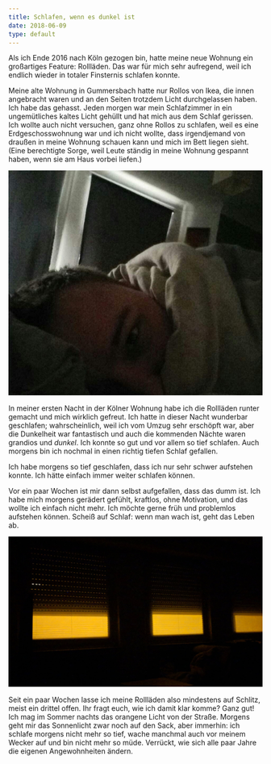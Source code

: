 ```yaml
---
title: Schlafen, wenn es dunkel ist
date: 2018-06-09
type: default
---
```


Als ich Ende 2016 nach Köln gezogen bin, hatte meine neue Wohnung ein großartiges Feature: Rollläden. Das war für mich sehr aufregend, weil ich endlich wieder in totaler Finsternis schlafen konnte.

Meine alte Wohnung in Gummersbach hatte nur Rollos von Ikea, die innen angebracht waren und an den Seiten trotzdem Licht durchgelassen haben. Ich habe das gehasst. Jeden morgen war mein Schlafzimmer in ein ungemütliches kaltes Licht gehüllt und hat mich aus dem Schlaf gerissen. Ich wollte auch nicht versuchen, ganz ohne Rollos zu schlafen, weil es eine Erdgeschosswohnung war und ich nicht wollte, dass irgendjemand von draußen in meine Wohnung schauen kann und mich im Bett liegen sieht. (Eine berechtigte Sorge, weil Leute ständig in meine Wohnung gespannt haben, wenn sie am Haus vorbei liefen.)

<img src="./then.jpg" title="Alleine schon die Tatsache, dass ich damals (2015) dieses Foto gemacht habe, zeigt wie sehr mich die ganze Situation genervt hat." />

In meiner ersten Nacht in der Kölner Wohnung habe ich die Rollläden runter gemacht und mich wirklich gefreut. Ich hatte in dieser Nacht wunderbar geschlafen; wahrscheinlich, weil ich vom Umzug sehr erschöpft war, aber die Dunkelheit war fantastisch und auch die kommenden Nächte waren grandios und _dunkel_. Ich konnte so gut und vor allem so tief schlafen. Auch morgens bin ich nochmal in einen richtig tiefen Schlaf gefallen.

Ich habe morgens so tief geschlafen, dass ich nur sehr schwer aufstehen konnte. Ich hätte einfach immer weiter schlafen können.

Vor ein paar Wochen ist mir dann selbst aufgefallen, dass das dumm ist. Ich habe mich morgens gerädert gefühlt, kraftlos, ohne Motivation, und das wollte ich einfach nicht mehr. Ich möchte gerne früh und problemlos aufstehen können. Scheiß auf Schlaf: wenn man wach ist, geht das Leben ab.

<img src="./now.jpg" title="Neue Licht-Schlaf-Situation in meinem Leben." />

Seit ein paar Wochen lasse ich meine Rollläden also mindestens auf Schlitz, meist ein drittel offen. Ihr fragt euch, wie ich damit klar komme? Ganz gut! Ich mag im Sommer nachts das orangene Licht von der Straße. Morgens geht mir das Sonnenlicht zwar noch auf den Sack, aber immerhin: ich schlafe morgens nicht mehr so tief, wache manchmal auch vor meinem Wecker auf und bin nicht mehr so müde. Verrückt, wie sich alle paar Jahre die eigenen Angewohnheiten ändern.
